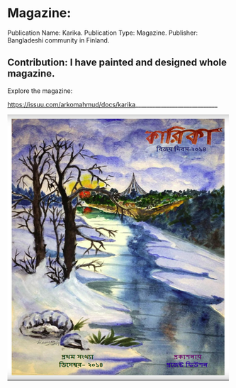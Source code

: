 # Magazine:  
Publication Name: Karika.
Publication Type: Magazine.
Publisher: Bangladeshi community in Finland.
 
## Contribution: I have painted and designed whole magazine.

Explore the magazine:

https://issuu.com/arkomahmud/docs/karika_____________________________

<p float="left">
<img src="https://github.com/Abdullah-TU/My-Paintings/blob/master/magazine.PNG?raw=true" width="500" height="600">

</p>
